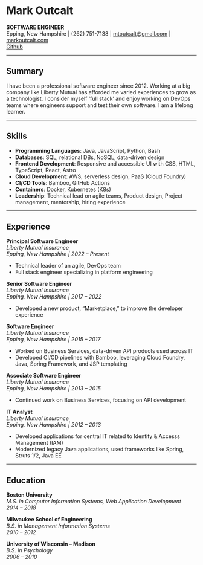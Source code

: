 # Mark Outcalt  
**SOFTWARE ENGINEER**  
Epping, New Hampshire | (262) 751-7138 | [mtoutcalt@gmail.com](mailto:mtoutcalt@gmail.com) | [markoutcalt.com](https://markoutcalt.com)  
[Github](https://github.com/mtoutcalt)  

---

## Summary  
I have been a professional software engineer since 2012. Working at a big company like Liberty Mutual has afforded me varied experiences to grow as a technologist. I consider myself ‘full stack’ and enjoy working on DevOps teams where engineers support and test their own software. I am a lifelong learner.  

---

## Skills  
- **Programming Languages**: Java, JavaScript, Python, Bash  
- **Databases**: SQL, relational DBs, NoSQL, data-driven design  
- **Frontend Development**: Responsive and accessible UI with CSS, HTML, TypeScript, React, Astro
- **Cloud Development**: AWS, serverless design, PaaS (Cloud Foundry)  
- **CI/CD Tools**: Bamboo, GitHub Actions  
- **Containers**: Docker, Kubernetes (K8s)  
- **Leadership**: Technical lead on agile teams, Product design, Project management, mentorship, hiring experience

---

## Experience  

**Principal Software Engineer**  
*Liberty Mutual Insurance*  
_Epping, New Hampshire | 2022 – Present_  
- Technical leader of an agile, DevOps team  
- Full stack engineer specializing in platform engineering  

**Senior Software Engineer**  
*Liberty Mutual Insurance*  
_Epping, New Hampshire | 2017 – 2022_  
- Developed a new product, “Marketplace,” to improve the developer experience  

**Software Engineer**  
*Liberty Mutual Insurance*  
_Epping, New Hampshire | 2015 – 2017_  
- Worked on Business Services, data-driven API products used across IT  
- Developed CI/CD pipelines with Bamboo, leveraging Cloud Foundry, Java, Spring Framework, and JSP templating  

**Associate Software Engineer**  
*Liberty Mutual Insurance*  
_Epping, New Hampshire | 2013 – 2015_  
- Continued work on Business Services, focusing on API development  

**IT Analyst**  
*Liberty Mutual Insurance*  
_Epping, New Hampshire | 2012 – 2013_  
- Developed applications for central IT related to Identity & Accesss Management (IAM) 
- Modernized legacy Java applications, used frameworks like Spring, Struts 1/2, Java EE
---

## Education  

**Boston University**  
_M.S. in Computer Information Systems, Web Application Development_  
_2014 – 2018_  

**Milwaukee School of Engineering**  
_B.S. in Management Information Systems_  
_2010 – 2012_  

**University of Wisconsin – Madison**  
_B.S. in Psychology_  
_2006 – 2010_  
